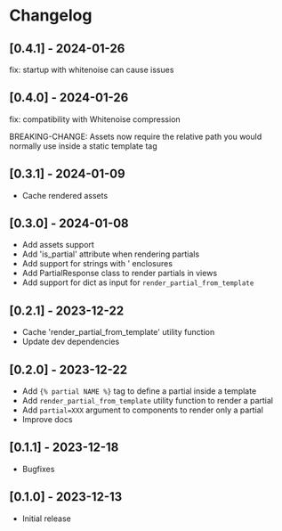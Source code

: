# Changelog

## [0.4.1] - 2024-01-26
fix: startup with whitenoise can cause issues

## [0.4.0] - 2024-01-26
fix: compatibility with Whitenoise compression

BREAKING-CHANGE:
Assets now require the relative path you would normally use inside a static template tag

## [0.3.1] - 2024-01-09
- Cache rendered assets

## [0.3.0] - 2024-01-08
- Add assets support
- Add 'is_partial' attribute when rendering partials
- Add support for strings with ' enclosures
- Add PartialResponse class to render partials in views
- Add support for dict as input for `render_partial_from_template`

## [0.2.1] - 2023-12-22
- Cache 'render_partial_from_template' utility function
- Update dev dependencies

## [0.2.0] - 2023-12-22

- Add `{% partial NAME %}` tag to define a partial inside a template
- Add `render_partial_from_template` utility function to render a partial
- Add `partial=XXX` argument to components to render only a partial
- Improve docs

## [0.1.1] - 2023-12-18

- Bugfixes

## [0.1.0] - 2023-12-13

- Initial release

